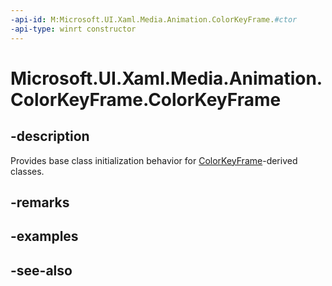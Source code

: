 ```yaml
---
-api-id: M:Microsoft.UI.Xaml.Media.Animation.ColorKeyFrame.#ctor
-api-type: winrt constructor
---
```


<!-- Method syntax
protected ColorKeyFrame()
-->

# Microsoft.UI.Xaml.Media.Animation.ColorKeyFrame.ColorKeyFrame

## -description
Provides base class initialization behavior for [ColorKeyFrame](colorkeyframe.md)-derived classes.

## -remarks

## -examples

## -see-also
